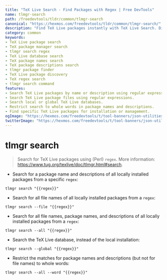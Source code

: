 ```yaml
---
title: "TeX Live Search - Find Packages with Regex | Free DevTools"
name: tlmgr-search
path: /freedevtools/tldr/common/tlmgr-search
canonical: "https://hexmos.com/freedevtools/tldr/common/tlmgr-search/"
description: "Find TeX Live packages instantly with TeX Live Search. Discover packages by name, description, or file with regular expressions. Free online tool, no registration required."
category: common
keywords:
- TeX Live package search
- TeX package manager search
- tlmgr search regex
- TeX Live database search
- TeX package names search
- TeX package descriptions search
- tlmgr package finder
- TeX Live package discovery
- TeX regex search
- tlmgr search command
features:
- Search TeX Live packages by name or description using regular expressions.
- Search TeX Live package files using regular expressions.
- Search local or global TeX Live databases.
- Restrict search to whole words in package names and descriptions.
- Find specific TeX Live packages for installation or management.
ogImage: "https://hexmos.com/freedevtools/t/tool-banners/json-utilities-banner.png"
twitterImage: "https://hexmos.com/freedevtools/t/tool-banners/json-utilities-banner.png"
---
```


# tlmgr search

> Search for TeX Live packages using (Perl) `regex`.
> More information: <https://www.tug.org/texlive/doc/tlmgr.html#search>.

- Search for a package name and descriptions of all locally installed packages from a specific `regex`:

`tlmgr search "{{regex}}"`

- Search for all file names of all locally installed packages from a `regex`:

`tlmgr search --file "{{regex}}"`

- Search for all file names, package names, and descriptions of all locally installed packages from a `regex`:

`tlmgr search --all "{{regex}}"`

- Search the TeX Live database, instead of the local installation:

`tlmgr search --global "{{regex}}"`

- Restrict the matches for package names and descriptions (but not for file names) to whole words:

`tlmgr search --all --word "{{regex}}"`
